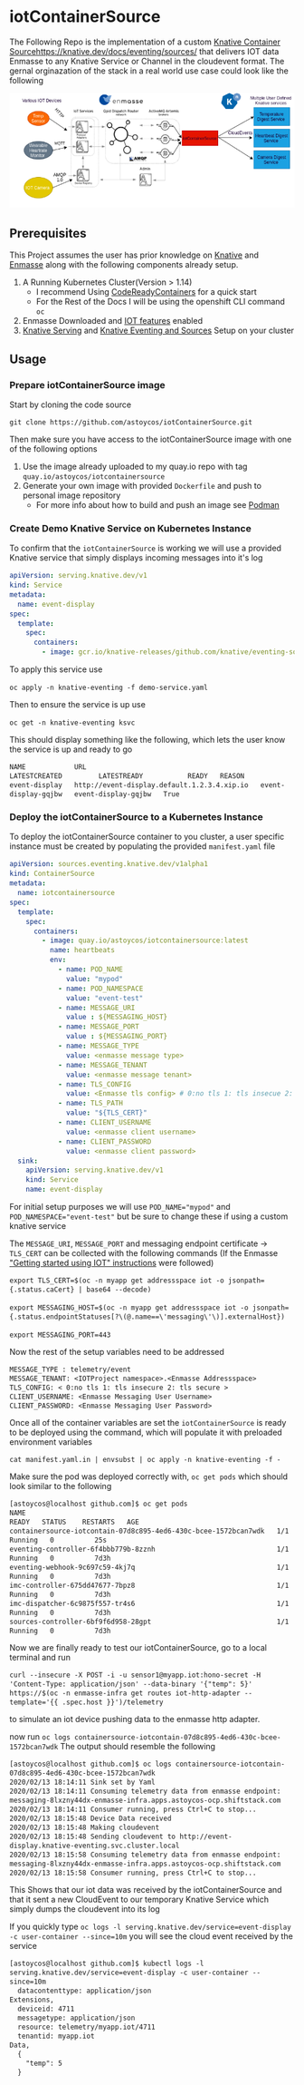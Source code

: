 # iotContainerSource

The Following Repo is the implementation of a custom [Knative Container Source]()https://knative.dev/docs/eventing/sources/ that delivers IOT data Enmasse to any Knative Service or Channel in the cloudevent format. The gernal orginazation of the stack in a real world use case could look like the following 

![stack Diagram](https://raw.githubusercontent.com/astoycos/iotContainerSource/master/docs/iotContainerSource.png)

## Prerequisites

This Project assumes the user has prior knowledge on [Knative](https://knative.dev/) and [Enmasse](https://enmasse.io/) along with the following components already setup.

1. A Running Kubernetes Cluster(Version > 1.14)  
    * I recommend Using [CodeReadyContainers](https://access.redhat.com/documentation/en-us/red_hat_codeready_containers/1.0/html/getting_started_guide/getting-started-with-codeready-containers_gsg#accessing-the-openshift-cluster_gsg) for a quick start
    * For the Rest of the Docs I will be using the openshift CLI command `oc`
2. Enmasse Downloaded and [IOT features](https://enmasse.io/documentation/master/openshift/#'iot-guide-messaging-iot) enabled 
3. [Knative Serving](https://knative.dev/docs/serving/) and [Knative Eventing and Sources](https://knative.dev/docs/eventing/) Setup on your cluster 

## Usage

### Prepare iotContainerSource image

Start by cloning the code source 
```
git clone https://github.com/astoycos/iotContainerSource.git 
```
Then make sure you have access to the iotContainerSource image with one of the following options 

1. Use the image already uploaded to my quay.io repo with tag `quay.io/astoycos/iotcontainersource` 
2. Generate your own image with provided `Dockerfile` and push to personal image repository
   * For more info about how to build and push an image see [Podman](https://docs.fedoraproject.org/en-US/iot/build-docker/)   

### Create Demo Knative Service on Kubernetes Instance

To confirm that the `iotContainerSource` is working we will use a provided Knative service that simply displays incoming messages into it's log

```yaml 
apiVersion: serving.knative.dev/v1
kind: Service
metadata:
  name: event-display
spec:
  template:
    spec:
      containers:
        - image: gcr.io/knative-releases/github.com/knative/eventing-sources/cmd/event_display
```

To apply this service use 

`oc apply -n knative-eventing -f demo-service.yaml`

Then to ensure the service is up use 

`oc get -n knative-eventing ksvc`

This should display something like the following, which lets the user know the service is up and ready to go

```
NAME            URL                                           LATESTCREATED         LATESTREADY           READY   REASON
event-display   http://event-display.default.1.2.3.4.xip.io   event-display-gqjbw   event-display-gqjbw   True    
```

### Deploy the iotContainerSource to a Kubernetes Instance

To deploy the iotContainerSource container to you cluster, a user specific instance must be created by populating the provided `manifest.yaml` file

```yaml
apiVersion: sources.eventing.knative.dev/v1alpha1
kind: ContainerSource
metadata:
  name: iotcontainersource
spec:
  template:
    spec:
      containers:
        - image: quay.io/astoycos/iotcontainersource:latest
          name: heartbeats
          env:
            - name: POD_NAME
              value: "mypod"
            - name: POD_NAMESPACE
              value: "event-test"
            - name: MESSAGE_URI
              value : ${MESSAGING_HOST}
            - name: MESSAGE_PORT
              value : ${MESSAGING_PORT}
            - name: MESSAGE_TYPE
              value: <enmasse message type>
            - name: MESSAGE_TENANT
              value: <enmasse message tenant>
            - name: TLS_CONFIG
              value: <Enmasse tls config> # 0:no tls 1: tls insecue 2: tls secure
            - name: TLS_PATH
              value: "${TLS_CERT}"
            - name: CLIENT_USERNAME
              value: <enmasse client username>
            - name: CLIENT_PASSWORD
              value: <enmasse client password>
  sink:
    apiVersion: serving.knative.dev/v1
    kind: Service
    name: event-display
```
For initial setup purposes we will use `POD_NAME="mypod"` and `POD_NAMESPACE="event-test"` but be sure to change these if using a custom knative service 

The `MESSAGE_URI`, `MESSAGE_PORT` and messaging endpoint certificate -> `TLS_CERT` can be collected with the following commands (If the Enmasse ["Getting started using IOT" instructions](https://enmasse.io/documentation/master/openshift/#'iot-getting-started-messaging-iot-iot) were followed)

```
export TLS_CERT=$(oc -n myapp get addressspace iot -o jsonpath={.status.caCert} | base64 --decode)

export MESSAGING_HOST=$(oc -n myapp get addressspace iot -o jsonpath={.status.endpointStatuses[?\(@.name==\'messaging\'\)].externalHost})

export MESSAGING_PORT=443
```
Now the rest of the setup variables need to be addressed 
```
MESSAGE_TYPE : telemetry/event 
MESSAGE_TENANT: <IOTProject namespace>.<Enmasse Addressspace>
TLS_CONFIG: < 0:no tls 1: tls insecure 2: tls secure >
CLIENT_USERNAME: <Enmasse Messaging User Username>
CLIENT_PASSWORD: <Enmasse Messaging User Password>
```
Once all of the container variables are set the `iotContainerSource` is ready to be deployed using the command, which will populate it with preloaded environment variables  

```
cat manifest.yaml.in | envsubst | oc apply -n knative-eventing -f -
```
Make sure the pod was deployed correctly with, `oc get pods` which should look similar to the following 

```
[astoycos@localhost github.com]$ oc get pods 
NAME                                                              READY   STATUS    RESTARTS   AGE
containersource-iotcontain-07d8c895-4ed6-430c-bcee-1572bcan7wdk   1/1     Running   0          25s
eventing-controller-6f4bbb779b-8zznh                              1/1     Running   0          7d3h
eventing-webhook-9c697c59-4kj7q                                   1/1     Running   0          7d3h
imc-controller-675dd47677-7bpz8                                   1/1     Running   0          7d3h
imc-dispatcher-6c9875f557-tr4s6                                   1/1     Running   0          7d3h
sources-controller-6bf9f6d958-28gpt                               1/1     Running   0          7d3h
```

Now we are finally ready to test our iotContainerSource, go to a local terminal and run 

```
curl --insecure -X POST -i -u sensor1@myapp.iot:hono-secret -H 'Content-Type: application/json' --data-binary '{"temp": 5}' https://$(oc -n enmasse-infra get routes iot-http-adapter --template='{{ .spec.host }}')/telemetry
```

to simulate an iot device pushing data to the enmasse http adapter. 

now run `oc logs containersource-iotcontain-07d8c895-4ed6-430c-bcee-1572bcan7wdk` The output should resemble the following 

```
[astoycos@localhost github.com]$ oc logs containersource-iotcontain-07d8c895-4ed6-430c-bcee-1572bcan7wdk
2020/02/13 18:14:11 Sink set by Yaml
2020/02/13 18:14:11 Consuming telemetry data from enmasse endpoint: messaging-8lxzny44dx-enmasse-infra.apps.astoycos-ocp.shiftstack.com
2020/02/13 18:14:11 Consumer running, press Ctrl+C to stop...
2020/02/13 18:15:48 Device Data received
2020/02/13 18:15:48 Making cloudevent
2020/02/13 18:15:48 Sending cloudevent to http://event-display.knative-eventing.svc.cluster.local
2020/02/13 18:15:58 Consuming telemetry data from enmasse endpoint: messaging-8lxzny44dx-enmasse-infra.apps.astoycos-ocp.shiftstack.com
2020/02/13 18:15:58 Consumer running, press Ctrl+C to stop...
```

This Shows that our iot data was received by the iotContainerSource and that it sent a new CloudEvent to our temporary Knative Service which simply dumps the cloudevent into its log

If you quickly type `oc logs -l serving.knative.dev/service=event-display -c user-container --since=10m` you will see the cloud event received by the service

```
[astoycos@localhost github.com]$ kubectl logs -l serving.knative.dev/service=event-display -c user-container --since=10m
  datacontenttype: application/json
Extensions,
  deviceid: 4711
  messagetype: application/json
  resource: telemetry/myapp.iot/4711
  tenantid: myapp.iot
Data,
  {
    "temp": 5
  }
```
